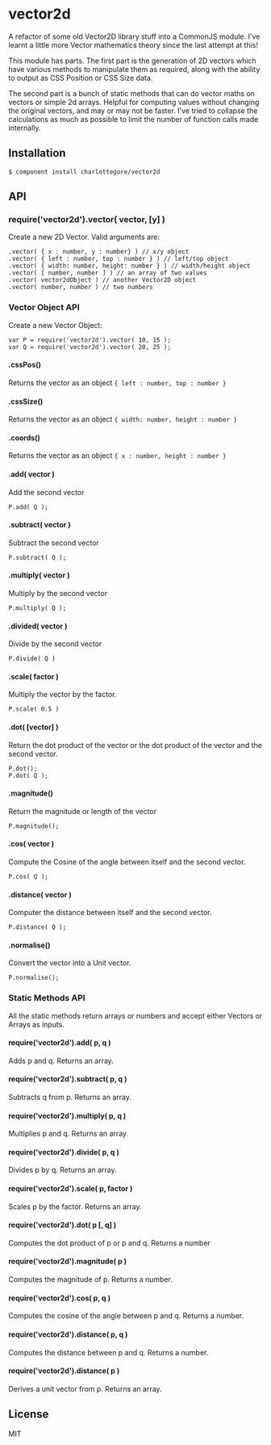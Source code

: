 
# vector2d

  A refactor of some old Vector2D library stuff into a CommonJS module. I've learnt a little more Vector mathematics theory since the last attempt at this!

  This module has parts. The first part is the generation of 2D vectors which have various methods to manipulate them as required, along with the ability to output as CSS Position or CSS Size data.

  The second part is a bunch of static methods that can do vector maths on vectors or simple 2d arrays. Helpful for computing values without changing the original vectors, and may or may not be faster. I've tried to collapse the calculations as much as possible to limit the number of function calls made internally. 

## Installation

    $ component install charlottegore/vector2d

## API

### require('vector2d').vector( vector, [y] )

  Create a new 2D Vector. Valid arguments are:

    .vector( { x : number, y : number} ) // x/y object
    .vector( { left : number, top : number } ) // left/top object
    .vector( { width: number, height: number } ) // width/height object
    .vector( [ number, number ] ) // an array of two values
    .vector( vector2dObject ) // another Vector2D object
    .vector( number, number ) // two numbers

### Vector Object API

  Create a new Vector Object:

  	var P = require('vector2d').vector( 10, 15 );
  	var Q = require('vector2d').vector( 20, 25 );

#### .cssPos()

  Returns the vector as an object `{ left : number, top : number }`

#### .cssSize()

  Returns the vector as an object `{ width: number, height : number }`

#### .coords()

  Returns the vector as an object `{ x : number, height : number }` 

#### .add( vector )

  Add the second vector

    P.add( Q );

#### .subtract( vector )

  Subtract the second vector

    P.subtract( Q );

#### .multiply( vector )

  Multiply by the second vector

  	P.multiply( Q );

#### .divided( vector )

  Divide by the second vector

    P.divide( Q )

#### .scale( factor )

  Multiply the vector by the factor.

    P.scale( 0.5 )

#### .dot( [vector] )

  Return the dot product of the vector or the dot product of the vector and the second vector.

    P.dot();
    P.dot( Q );

#### .magnitude()

  Return the magnitude or length of the vector

    P.magnitude();

#### .cos( vector )

  Compute the Cosine of the angle between itself and the second vector.

    P.cos( Q );

#### .distance( vector )

  Computer the distance between itself and the second vector.

    P.distance( Q );

#### .normalise()

  Convert the vector into a Unit vector.

    P.normalise();


### Static Methods API

  All the static methods return arrays or numbers and accept either Vectors or Arrays as inputs. 

#### require('vector2d').add( p, q )

  Adds p and q. Returns an array.

#### require('vector2d').subtract( p, q )

  Subtracts q from p. Returns an array.

#### require('vector2d').multiply( p, q )

  Multiplies p and q. Returns an array.

#### require('vector2d').divide( p, q )

  Divides p by q. Returns an array.

#### require('vector2d').scale( p, factor )

  Scales p by the factor. Returns an array.

#### require('vector2d').dot( p [, q] )

  Computes the dot product of p or p and q. Returns a number

#### require('vector2d').magnitude( p )

  Computes the magnitude of p. Returns a number.

#### require('vector2d').cos( p, q )

  Computes the cosine of the angle between p and q. Returns a number.

#### require('vector2d').distance( p, q )

  Computes the distance between p and q. Returns a number.

#### require('vector2d').distance( p )

  Derives a unit vector from p. Returns an array.


## License

  MIT
